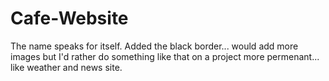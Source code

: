 # Cafe-Website
The name speaks for itself.
Added the black border... would add more images but I'd rather do something like that on a project more permenant... like weather and news site.
